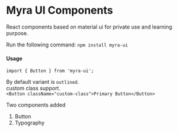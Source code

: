 # Myra UI Components

React components based on material ui for private use and learning purpose.

Run the following command:
`npm install myra-ui`

#### Usage

`import { Button } from 'myra-ui';`

By default variant is `outlined`.<br>
custom class support. <br>
`<Button className="custom-class">Primary Button</Button>`

Two components added
1. Button
2. Typography


